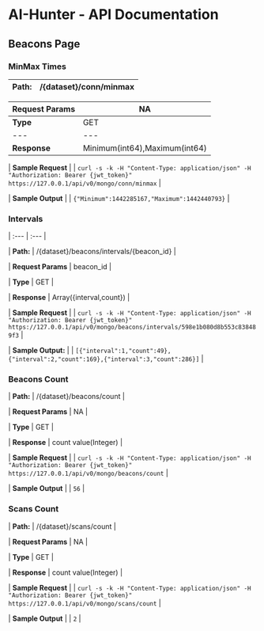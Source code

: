 # AI-Hunter - API Documentation

## Beacons Page


### MinMax Times

| **Path:**								|					/{dataset}/conn/minmax |
| --- | --- |

| **Request Params**			|					NA |
| --- | --- |
| **Type**								|					GET |
| --- | --- |
| **Response**						|					Minimum(int64),Maximum(int64) |

| **Sample Request** |
| ``curl -s -k -H "Content-Type: application/json" -H "Authorization: Bearer {jwt_token}" https://127.0.0.1/api/v0/mongo/conn/minmax`` |

| **Sample Output** |
| ``{"Minimum":1442285167,"Maximum":1442440793}`` |

### Intervals
| :--- | :--- |

| **Path:**	|												/{dataset}/beacons/intervals/{beacon_id} |

| **Request Params**	|							beacon_id |

| **Type**						|							GET |

| **Response**				|							Array({interval,count}) |

| **Sample Request** |
| ``curl -s -k -H "Content-Type: application/json" -H "Authorization: Bearer {jwt_token}" https://127.0.0.1/api/v0/mongo/beacons/intervals/598e1b080d8b553c838489f3`` |

| **Sample Output:** |
| ``[{"interval":1,"count":49},{"interval":2,"count":169},{"interval":3,"count":286}]`` |

### Beacons Count

| **Path:**			          |					/{dataset}/beacons/count |

| **Request Params**			|					NA |

| **Type**								|					GET |

| **Response**						|					count value(Integer) |

| **Sample Request**      |
| ``curl -s -k -H "Content-Type: application/json" -H "Authorization: Bearer {jwt_token}" https://127.0.0.1/api/v0/mongo/beacons/count``     |

| **Sample Output**       |
| ``56``                  |

### Scans Count

| **Path:**							  |						/{dataset}/scans/count |

| **Request Params**			|					NA |

| **Type**								|					GET |

| **Response**						|					count value(Integer) |

| **Sample Request** |
| ``curl -s -k -H "Content-Type: application/json" -H "Authorization: Bearer {jwt_token}" https://127.0.0.1/api/v0/mongo/scans/count`` |

| **Sample Output** |
| ``2`` |
